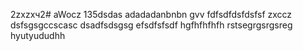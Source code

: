 2zxzxч2# aWocz
135dsdas
adadadanbnbn
gvv
fdfsdfdsfdsfsf
zxccz
dsfsgsgccscasc
dsadfsdsgsg
efsdfsfsdf
hgfhfhfhfh
rstsegrgsrgsreg
hyutyududhh
